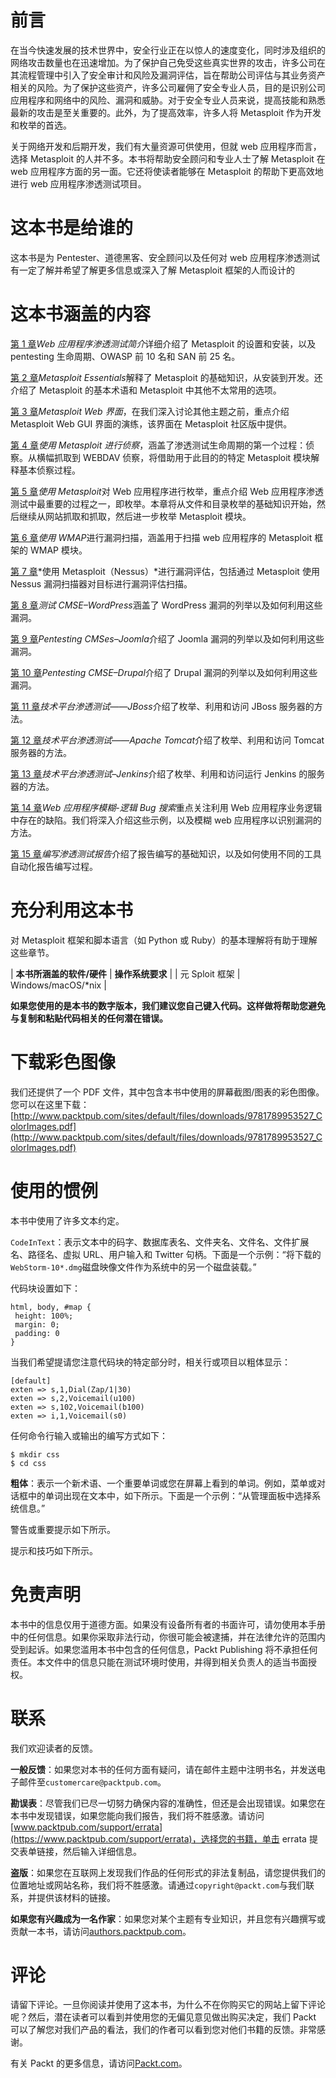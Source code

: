 # 前言

在当今快速发展的技术世界中，安全行业正在以惊人的速度变化，同时涉及组织的网络攻击数量也在迅速增加。为了保护自己免受这些真实世界的攻击，许多公司在其流程管理中引入了安全审计和风险及漏洞评估，旨在帮助公司评估与其业务资产相关的风险。为了保护这些资产，许多公司雇佣了安全专业人员，目的是识别公司应用程序和网络中的风险、漏洞和威胁。对于安全专业人员来说，提高技能和熟悉最新的攻击是至关重要的。此外，为了提高效率，许多人将 Metasploit 作为开发和枚举的首选。

关于网络开发和后期开发，我们有大量资源可供使用，但就 web 应用程序而言，选择 Metasploit 的人并不多。本书将帮助安全顾问和专业人士了解 Metasploit 在 web 应用程序方面的另一面。它还将使读者能够在 Metasploit 的帮助下更高效地进行 web 应用程序渗透测试项目。

# 这本书是给谁的

这本书是为 Pentester、道德黑客、安全顾问以及任何对 web 应用程序渗透测试有一定了解并希望了解更多信息或深入了解 Metasploit 框架的人而设计的

# 这本书涵盖的内容

[第 1 章](01.html)*Web 应用程序渗透测试简介*详细介绍了 Metasploit 的设置和安装，以及 pentesting 生命周期、OWASP 前 10 名和 SAN 前 25 名。

[第 2 章](02.html)*Metasploit Essentials*解释了 Metasploit 的基础知识，从安装到开发。还介绍了 Metasploit 的基本术语和 Metasploit 中其他不太常用的选项。

[第 3 章](03.html)*Metasploit Web 界面*，在我们深入讨论其他主题之前，重点介绍 Metasploit Web GUI 界面的演练，该界面在 Metasploit 社区版中提供。

[第 4 章](04.html)*使用 Metasploit 进行侦察*，涵盖了渗透测试生命周期的第一个过程：侦察。从横幅抓取到 WEBDAV 侦察，将借助用于此目的的特定 Metasploit 模块解释基本侦察过程。

[第 5 章](05.html)*使用 Metasploit*对 Web 应用程序进行枚举，重点介绍 Web 应用程序渗透测试中最重要的过程之一，即枚举。本章将从文件和目录枚举的基础知识开始，然后继续从网站抓取和抓取，然后进一步枚举 Metasploit 模块。

[第 6 章](06.html)*使用 WMAP*进行漏洞扫描，涵盖用于扫描 web 应用程序的 Metasploit 框架的 WMAP 模块。

[第 7 章](07.html)*使用 Metasploit（Nessus）*进行漏洞评估，包括通过 Metasploit 使用 Nessus 漏洞扫描器对目标进行漏洞评估扫描。

[第 8 章](08.html)*测试 CMSE–WordPress*涵盖了 WordPress 漏洞的列举以及如何利用这些漏洞。

[第 9 章](09.html)*Pentesting CMSes–Joomla*介绍了 Joomla 漏洞的列举以及如何利用这些漏洞。

[第 10 章](10.html)*Pentesting CMSE–Drupal*介绍了 Drupal 漏洞的列举以及如何利用这些漏洞。

[第 11 章](11.html)*技术平台渗透测试——JBoss*介绍了枚举、利用和访问 JBoss 服务器的方法。

[第 12 章](12.html)*技术平台渗透测试——Apache Tomcat*介绍了枚举、利用和访问 Tomcat 服务器的方法。

[第 13 章](13.html)*技术平台渗透测试–Jenkins*介绍了枚举、利用和访问运行 Jenkins 的服务器的方法。

[第 14 章](14.html)*Web 应用程序模糊-逻辑 Bug 搜索*重点关注利用 Web 应用程序业务逻辑中存在的缺陷。我们将深入介绍这些示例，以及模糊 web 应用程序以识别漏洞的方法。

[第 15 章](15.html)*编写渗透测试报告*介绍了报告编写的基础知识，以及如何使用不同的工具自动化报告编写过程。

# 充分利用这本书

对 Metasploit 框架和脚本语言（如 Python 或 Ruby）的基本理解将有助于理解这些章节。

| **本书所涵盖的软件/硬件** | **操作系统要求** |
| 元 Sploit 框架 | Windows/macOS/*nix |

**如果您使用的是本书的数字版本，我们建议您自己键入代码。这样做将帮助您避免与复制和粘贴代码相关的任何潜在错误。**

# 下载彩色图像

我们还提供了一个 PDF 文件，其中包含本书中使用的屏幕截图/图表的彩色图像。您可以在这里下载：[http://www.packtpub.com/sites/default/files/downloads/9781789953527_ColorImages.pdf](http://www.packtpub.com/sites/default/files/downloads/9781789953527_ColorImages.pdf)

# 使用的惯例

本书中使用了许多文本约定。

`CodeInText`：表示文本中的码字、数据库表名、文件夹名、文件名、文件扩展名、路径名、虚拟 URL、用户输入和 Twitter 句柄。下面是一个示例：“将下载的`WebStorm-10*.dmg`磁盘映像文件作为系统中的另一个磁盘装载。”

代码块设置如下：

```
html, body, #map {
 height: 100%; 
 margin: 0;
 padding: 0
}
```

当我们希望提请您注意代码块的特定部分时，相关行或项目以粗体显示：

```
[default]
exten => s,1,Dial(Zap/1|30)
exten => s,2,Voicemail(u100)
exten => s,102,Voicemail(b100)
exten => i,1,Voicemail(s0)
```

任何命令行输入或输出的编写方式如下：

```
$ mkdir css
$ cd css
```

**粗体**：表示一个新术语、一个重要单词或您在屏幕上看到的单词。例如，菜单或对话框中的单词出现在文本中，如下所示。下面是一个示例：“从管理面板中选择系统信息。”

警告或重要提示如下所示。

提示和技巧如下所示。

# 免责声明

本书中的信息仅用于道德方面。如果没有设备所有者的书面许可，请勿使用本手册中的任何信息。如果你采取非法行动，你很可能会被逮捕，并在法律允许的范围内受到起诉。如果您滥用本书中包含的任何信息，Packt Publishing 将不承担任何责任。本文件中的信息只能在测试环境时使用，并得到相关负责人的适当书面授权。

# 联系

我们欢迎读者的反馈。

**一般反馈**：如果您对本书的任何方面有疑问，请在邮件主题中注明书名，并发送电子邮件至`customercare@packtpub.com`。

**勘误表**：尽管我们已尽一切努力确保内容的准确性，但还是会出现错误。如果您在本书中发现错误，如果您能向我们报告，我们将不胜感激。请访问[www.packtpub.com/support/errata](https://www.packtpub.com/support/errata)，选择您的书籍，单击 errata 提交表单链接，然后输入详细信息。

**盗版**：如果您在互联网上发现我们作品的任何形式的非法复制品，请您提供我们的位置地址或网站名称，我们将不胜感激。请通过`copyright@packt.com`与我们联系，并提供该材料的链接。

**如果您有兴趣成为一名作家**：如果您对某个主题有专业知识，并且您有兴趣撰写或贡献一本书，请访问[authors.packtpub.com](http://authors.packtpub.com/)。

# 评论

请留下评论。一旦你阅读并使用了这本书，为什么不在你购买它的网站上留下评论呢？然后，潜在读者可以看到并使用您的无偏见意见做出购买决定，我们 Packt 可以了解您对我们产品的看法，我们的作者可以看到您对他们书籍的反馈。非常感谢。

有关 Packt 的更多信息，请访问[Packt.com](http://www.packt.com/)。